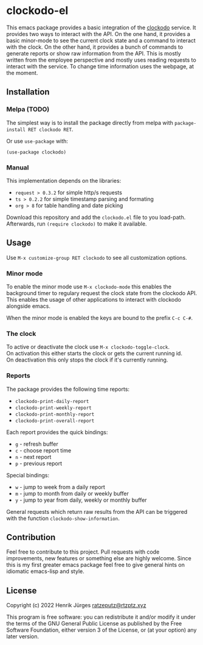# clockodo-el

This emacs package provides a basic integration of the [clockodo](https://clockodo.com/)
service. It provides two ways to interact with the API. On the one hand, it provides
a basic minor-mode to see the current clock state and a command to interact with the clock.
On the other hand, it provides a bunch of commands to generate reports or show raw information
from the API. This is mostly written from the employee perspective and mostly uses reading 
requests to interact with the service. To change time information uses the webpage, at the moment. 

## Installation

### Melpa (TODO)

The simplest way is to install the package directly from melpa with
`package-install RET clockodo RET`. 

Or use `use-package` with:
```emacs-lisp
(use-package clockodo)
```

### Manual

This implementation depends on the libraries:
  * `request > 0.3.2` for simple http/s requests
  * `ts > 0.2.2` for simple timestamp parsing and formating
  * `org > 8` for table handling and date picking

Download this repository and add the `clockodo.el` file to you load-path.
Afterwards, run `(require clockodo)` to make it available.

## Usage

Use `M-x customize-group RET clockodo` to see all customization options.

### Minor mode

To enable the minor mode use `M-x clockodo-mode` this enables the background timer
to regulary request the clock state from the clockodo API. This enables the usage of other
applications to interact with clockodo alongside emacs.

When the minor mode is enabled the keys are bound to the prefix `C-c C-#`. 

### The clock

To active or deactivate the clock use `M-x clockodo-toggle-clock`.  
On activation this either starts the clock or gets the current running id.  
On deactivation this only stops the clock if it's currently running.

### Reports

The package provides the following time reports:

  * `clockodo-print-daily-report`
  * `clockodo-print-weekly-report`
  * `clockodo-print-monthly-report`
  * `clockodo-print-overall-report`

Each report provides the quick bindings:

  * `g` - refresh buffer
  * `c` - choose report time
  * `n` - next report
  * `p` - previous report
  
Special bindings:

  * `w` - jump to week from a daily report
  * `m` - jump to month from daily or weekly buffer
  * `y` - jump to year from daily, weekly or monthly buffer

General requests which return raw results from the API can be triggered with
the function `clockodo-show-information`.

## Contribution

Feel free to contribute to this project. Pull requests with code improvements,
new features or something else are highly welcome. Since this is my first greater emacs
package feel free to give general hints on idiomatic emacs-lisp and style. 

## License

Copyright (c) 2022 Henrik Jürges <ratzeputz@rtzptz.xyz>

This program is free software: you can redistribute it and/or modify
it under the terms of the GNU General Public License as published by
the Free Software Foundation, either version 3 of the License, or
(at your option) any later version.
